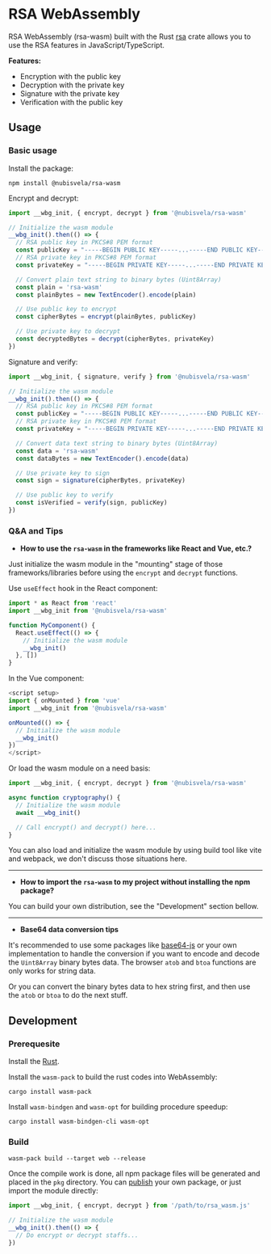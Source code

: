 # RSA WebAssembly

RSA WebAssembly (rsa-wasm) built with the Rust [rsa](https://crates.io/crates/rsa) crate
allows you to use the RSA features in JavaScript/TypeScript.

**Features:**

- Encryption with the public key
- Decryption with the private key
- Signature with the private key
- Verification with the public key

## Usage

### Basic usage

Install the package:

```shell
npm install @nubisvela/rsa-wasm
```

Encrypt and decrypt:

```typescript
import __wbg_init, { encrypt, decrypt } from '@nubisvela/rsa-wasm'

// Initialize the wasm module
__wbg_init().then(() => {
  // RSA public key in PKCS#8 PEM format
  const publicKey = "-----BEGIN PUBLIC KEY-----...-----END PUBLIC KEY-----"
  // RSA private key in PKCS#8 PEM format
  const privateKey = "-----BEGIN PRIVATE KEY-----...-----END PRIVATE KEY-----"

  // Convert plain text string to binary bytes (Uint8Array)
  const plain = 'rsa-wasm'
  const plainBytes = new TextEncoder().encode(plain)

  // Use public key to encrypt
  const cipherBytes = encrypt(plainBytes, publicKey)

  // Use private key to decrypt
  const decryptedBytes = decrypt(cipherBytes, privateKey)
})
```

Signature and verify:

```typescript
import __wbg_init, { signature, verify } from '@nubisvela/rsa-wasm'

// Initialize the wasm module
__wbg_init().then(() => {
  // RSA public key in PKCS#8 PEM format
  const publicKey = "-----BEGIN PUBLIC KEY-----...-----END PUBLIC KEY-----"
  // RSA private key in PKCS#8 PEM format
  const privateKey = "-----BEGIN PRIVATE KEY-----...-----END PRIVATE KEY-----"

  // Convert data text string to binary bytes (Uint8Array)
  const data = 'rsa-wasm'
  const dataBytes = new TextEncoder().encode(data)

  // Use private key to sign
  const sign = signature(cipherBytes, privateKey)

  // Use public key to verify
  const isVerified = verify(sign, publicKey)
})
```

### Q&A and Tips

- **How to use the `rsa-wasm` in the frameworks like React and Vue, etc.?**

Just initialize the wasm module in the "mounting" stage of those frameworks/libraries
before using the `encrypt` and `decrypt` functions.

Use `useEffect` hook in the React component:

```typescript
import * as React from 'react'
import __wbg_init from '@nubisvela/rsa-wasm'

function MyComponent() {
  React.useEffect(() => {
    // Initialize the wasm module
    __wbg_init()
  }, [])
}
```

In the Vue component:

```typescript
<script setup>
import { onMounted } from 'vue'
import __wbg_init from '@nubisvela/rsa-wasm'

onMounted(() => {
  // Initialize the wasm module
  __wbg_init()
})
</script>
```

Or load the wasm module on a need basis:

```typescript
import __wbg_init, { encrypt, decrypt } from '@nubisvela/rsa-wasm'

async function cryptography() {
  // Initialize the wasm module
  await __wbg_init()

  // Call encrypt() and decrypt() here...
}
```

You can also load and initialize the wasm module by using build tool like vite and webpack,
we don't discuss those situations here.

-----

- **How to import the `rsa-wasm` to my project without installing the npm package?**

You can build your own distribution, see the "Development" section bellow.

-----

- **Base64 data conversion tips**

It's recommended to use some packages like [base64-js](https://www.npmjs.com/package/base64-js)
or your own implementation to handle the conversion if you want to encode and decode
the `Uint8Array` binary bytes data. The browser `atob` and `btoa` functions are only
works for string data.

Or you can convert the binary bytes data to hex string first, and then use the `atob` or `btoa`
to do the next stuff.


## Development

### Prerequesite

Install the [Rust](https://rustup.rs/).

Install the `wasm-pack` to build the rust codes into WebAssembly:

```shell
cargo install wasm-pack
```

Install `wasm-bindgen` and `wasm-opt` for building procedure speedup:

```shell
cargo install wasm-bindgen-cli wasm-opt
```

### Build

```shell
wasm-pack build --target web --release
```

Once the compile work is done, all npm package files will be generated and
placed in the `pkg` directory.
You can [publish](https://docs.npmjs.com/cli/v11/commands/npm-publish) your own package,
or just import the module directly:

```typescript
import __wbg_init, { encrypt, decrypt } from '/path/to/rsa_wasm.js'

// Initialize the wasm module
__wbg_init().then(() => {
  // Do encrypt or decrypt staffs...
})
```
